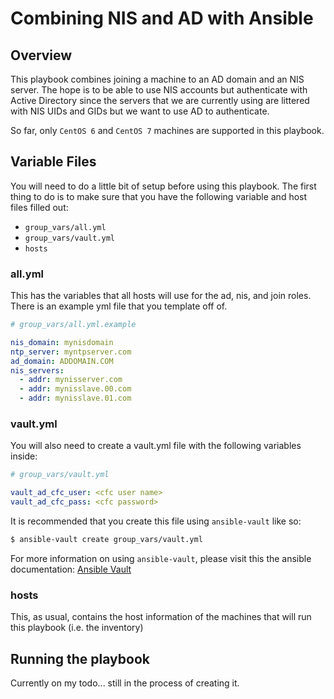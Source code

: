 # Combining NIS and AD with Ansible

## Overview

This playbook combines joining a machine to an AD domain and an NIS server. The hope is to be able to use NIS accounts but authenticate with Active Directory since the servers that we are currently using are littered with NIS UIDs and GIDs but we want to use AD to authenticate.

So far, only `CentOS 6` and `CentOS 7` machines are supported in this playbook.

## Variable Files

You will need to do a little bit of setup before using this playbook. The first thing to do is to make sure that you have the following variable and host files filled out:

- `group_vars/all.yml`
- `group_vars/vault.yml`
- `hosts`

### all.yml

This has the variables that all hosts will use for the ad, nis, and join roles. There is an example yml file that you template off of.

```yaml
# group_vars/all.yml.example

nis_domain: mynisdomain
ntp_server: myntpserver.com
ad_domain: ADDOMAIN.COM
nis_servers:
  - addr: mynisserver.com
  - addr: mynisslave.00.com
  - addr: mynisslave.01.com
```

### vault.yml

You will also need to create a vault.yml file with the following variables inside:

```yaml
# group_vars/vault.yml

vault_ad_cfc_user: <cfc user name>
vault_ad_cfc_pass: <cfc password>
```

It is recommended that you create this file using `ansible-vault` like so:

```bash
$ ansible-vault create group_vars/vault.yml
```

For more information on using `ansible-vault`, please visit this the ansible documentation: [Ansible Vault](http://docs.ansible.com/ansible/playbooks_vault.html "Ansible's Documentation for Vault") 

### hosts

This, as usual, contains the host information of the machines that will run this playbook (i.e. the inventory)

## Running the playbook

Currently on my todo... still in the process of creating it.

